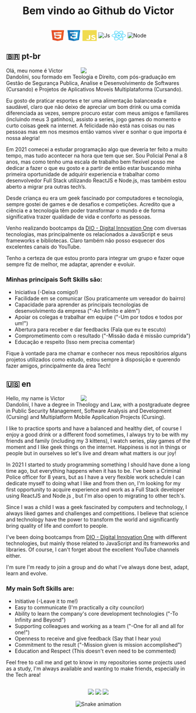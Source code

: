 <h1 align="center">Bem vindo ao Github do Victor</h1>
<!-- <div align="center">
  <a href="https://github.com/victordandolini">
    <img height="180em" src="https://github-readme-stats.vercel.app/api?username=victordandolini&show_icons=true&theme=react&include_all_commits=true&count_private=true"/>
  <img height="180em" src="https://github-readme-stats.vercel.app/api/top-langs/?username=victordandolini&layout=compact&langs_count=7&theme=react"/></a>
</div> -->
<div align="center" style="display: inline_block"><br>
  <img align="center" alt="HTML" height="30" width="40" src="https://raw.githubusercontent.com/devicons/devicon/master/icons/html5/html5-original.svg">
  <img align="center" alt="CSS" height="30" width="40" src="https://raw.githubusercontent.com/devicons/devicon/master/icons/css3/css3-original.svg">
  <img align="center" alt="Js" height="30" width="40" src="https://raw.githubusercontent.com/devicons/devicon/master/icons/javascript/javascript-plain.svg">
  <img align="center" alt="Js" height="30" width="40" src="https://cdn.jsdelivr.net/gh/devicons/devicon/icons/bootstrap/bootstrap-plain.svg">
  <img align="center" alt="React" height="30" width="40" src="https://raw.githubusercontent.com/devicons/devicon/master/icons/react/react-original.svg">
  <img align="center" alt="Node" height="30" width="30" src="https://user-images.githubusercontent.com/4727/38117885-69734bbc-336c-11e8-8653-86b0fa071896.png">
<!--   <img align="center" alt="Python" height="30" width="40" src="https://raw.githubusercontent.com/devicons/devicon/master/icons/python/python-original.svg"> -->
</div>


<div>
<h2>🇧🇷 pt-br</h2>
  
<img align="right" width="300em" src="https://c.tenor.com/y2JXkY1pXkwAAAAC/cat-computer.gif">

<p>Olá, meu nome é Victor Dandolini, sou formado em Teologia e Direito, com pós-graduação em Gestão de Segurança Publica, Analise e Desenvolvimento de Softwares (Cursando) e Projetos de Aplicativos Moveis Multiplataforma (Cursando).</p>

<p>Eu gosto de praticar esportes e ter uma alimentação balanceada e saudável, claro que não deixo de apreciar um bom drink ou uma comida diferenciada as vezes, sempre procuro estar com meus amigos e familiares (incluindo meus 3 gatinhos), assisto a series, jogo games do momento e curto coisas geek na internet. A felicidade não está nas coisas ou nas pessoas mas em nos mesmos então vamos viver e sonhar o que importa é nossa alegria!</p>

<p>Em 2021 comecei a estudar programação algo que deveria ter feito a muito tempo, mas tudo acontecer na hora que tem que ser. Sou Policial Penal a 8 anos, mas como tenho uma escala de trabalho bem flexível posso me dedicar a fazer o que eu gosto e a partir de então estar buscando minha primeira oportunidade de adquirir experiencia e trabalhar como desenvolvedor Full Stack utilizando ReactJS e Node.js, mas também estou aberto a migrar pra outras tech’s.</p>

<p>Desde criança eu era um geek fascinado por computadores e tecnologia, sempre gostei de games e de desafios e competições. Acredito que a ciência e a tecnologia têm poder transformar o mundo e de forma significativa trazer qualidade de vida e conforto as pessoas.</p>

<p>Venho realizando bootcamps da <a href="https://www.dio.me/"> DIO - Digital Innovation One</a> com diversas tecnologias, mas principalmente os relacionados a JavaScript e seus frameworks e bibliotecas. Claro também não posso esquecer dos excelentes canais do YouTube.</p>

<p>Tenho a certeza de que estou pronto para integrar um grupo e fazer oque sempre fiz de melhor, me adaptar, aprender e evoluir.</p>

<h3><strong>Minhas principais Soft Skills são:</strong></h3>
<ul>
  <li>Iniciativa (-Deixa comigo!)</li>
  <li>Facilidade em se comunicar (Sou praticamente um vereador do bairro)</li>
  <li>Capacidade para aprender as principais tecnologias de desenvolvimento da empresa ("-Ao Infinito e além")</li>
  <li>Apoiar os colegas e trabalhar em equipe ("-Um por todos e todos por um!")</li>
  <li>Abertura para receber e dar feedbacks (Fala que eu te escuto)</li>
  <li>Comprometimento com o resultado ("-Missão dada é missão cumprida")</li>
  <li>Educação e respeito (Isso nem precisa comentar)</li>
 </ul>

<p>Fique à vontade para me chamar e conhecer nos meus repositórios alguns projetos utilizados como estudo, estou sempre à disposição e querendo fazer amigos, principalmente da área Tech!</p>
</div>

<div>
<h2>🇺🇸 en</h2>
<img align="right" width="300em" src="https://c.tenor.com/_31gH9b_0VsAAAAC/usa-flag-american.gif">

<p>Hello, my name is Victor Dandolini, I have a degree in Theology and Law, with a postgraduate degree in Public Security Management, Software Analysis and Development (Cursing) and Multiplatform Mobile Application Projects (Cursing).</p>

<p>I like to practice sports and have a balanced and healthy diet, of course I enjoy a good drink or a different food sometimes, I always try to be with my friends and family (including my 3 kittens), I watch series, play games of the moment and I like geek things on the internet. Happiness is not in things or people but in ourselves so let's live and dream what matters is our joy!</p>

<p>In 2021 I started to study programming something I should have done a long time ago, but everything happens when it has to be. I've been a Criminal Police officer for 8 years, but as I have a very flexible work schedule I can dedicate myself to doing what I like and from then on, I'm looking for my first opportunity to acquire experience and work as a Full Stack developer using ReactJS and Node.js , but I'm also open to migrating to other tech's.</p>

<p>Since I was a child I was a geek fascinated by computers and technology, I always liked games and challenges and competitions. I believe that science and technology have the power to transform the world and significantly bring quality of life and comfort to people.</p>

<p>I've been doing bootcamps from <a href="https://www.dio.me/"> DIO - Digital Innovation One</a> with different technologies, but mainly those related to JavaScript and its frameworks and libraries. Of course, I can't forget about the excellent YouTube channels either.</p>

<p>I'm sure I'm ready to join a group and do what I've always done best, adapt, learn and evolve.</p>

<h3><strong>My main Soft Skills are:</strong></h3>
<ul>
  <li>Initiative (-Leave it to me!)</li>
  <li>Easy to communicate (I'm practically a city councilor)</li>
  <li>Ability to learn the company's core development technologies ("-To Infinity and Beyond")</li>
  <li>Supporting colleagues and working as a team ("-One for all and all for one!")</li>
  <li>Openness to receive and give feedback (Say that I hear you)</li>
  <li>Commitment to the result ("-Mission given is mission accomplished")</li>
  <li>Education and Respect (This doesn't even need to be commented)</li>
 </ul>

<p>Feel free to call me and get to know in my repositories some projects used as a study, I'm always available and wanting to make friends, especially in the Tech area!</p>
</div>

##

<div align="center"> 
  <a href="https://instagram.com/victordandolini" target="_blank"><img src="https://img.shields.io/badge/-Instagram-%23E4405F?style=for-the-badge&logo=instagram&logoColor=white" target="_blank"></a>
<!--  	<a href="" target="_blank"><img src="https://img.shields.io/badge/Discord-7289DA?style=for-the-badge&logo=discord&logoColor=white" target="_blank"></a>  -->
  <a href = "mailto:victordandolini@hotmail.com"><img src="https://img.shields.io/badge/-Gmail-%23333?style=for-the-badge&logo=gmail&logoColor=white" target="_blank"></a>
  <a href="https://br.linkedin.com/in/victordandolini" target="_blank"><img src="https://img.shields.io/badge/-LinkedIn-%230077B5?style=for-the-badge&logo=linkedin&logoColor=white" target="_blank"></a> 
 
  ![Snake animation](https://github.com/victordandolini/victordandolini/blob/output/github-contribution-grid-snake.svg)
 
</div>

